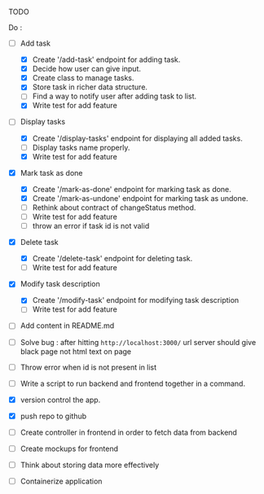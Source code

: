 TODO

Do :

- [ ] Add task

  - [x] Create '/add-task' endpoint for adding task.
  - [x] Decide how user can give input. 
  - [x] Create class to manage tasks.
  - [x] Store task in richer data structure.
  - [ ] Find a way to notify user after adding task to list.
  - [x] Write test for add feature
  
- [ ] Display tasks

  - [x] Create '/display-tasks' endpoint for displaying all added tasks.
  - [ ] Display tasks name properly.
  - [x] Write test for add feature

- [x] Mark task as done 

  - [x] Create '/mark-as-done' endpoint for marking task as done. 
  - [x] Create '/mark-as-undone' endpoint for marking task as undone.
  - [ ] Rethink about contract of changeStatus method.
  - [ ] Write test for add feature
  - [ ] throw an error if task id is not valid
  
- [x] Delete task

  - [x] Create '/delete-task' endpoint for deleting task.
  - [ ] Write test for add feature
  
- [x] Modify task description

  - [x] Create '/modify-task' endpoint for modifying task description
  - [ ] Write test for add feature

- [ ] Add content in README.md
- [ ] Solve bug : after hitting `http://localhost:3000/` url server should give black page not html text on page
- [ ] Throw error when id is not present in list
- [ ] Write a script to run backend and frontend together in a command.
- [x] version control the app.
- [x] push repo to github
- [ ] Create controller in frontend in order to fetch data from backend
- [ ] Create mockups for frontend
- [ ] Think about storing data more effectively
- [ ] Containerize application
